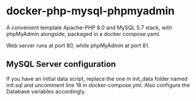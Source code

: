 # docker-php-mysql-phpmyadmin
A convenient template Apache-PHP 8.0 and MySQL 5.7 stack, with phpMyAdmin alongside, packaged in a docker compose yaml.

Web server runs at port 80, while phpMyAdmin at port 81.

## MySQL Server configuration
If you have an initial data script, replace the one in init_data folder named init.sql and uncomment line 18 in docker-compose.yml. Also configure the Database variables accordingly.
